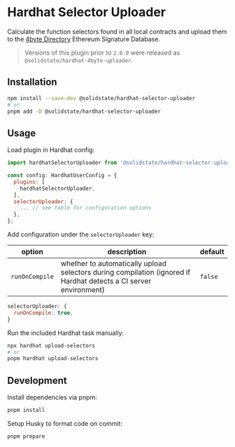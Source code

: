 # Hardhat Selector Uploader

Calculate the function selectors found in all local contracts and upload them to the [4byte Directory](https://www.4byte.directory/) Ethereum Signature Database.

> Versions of this plugin prior to `2.0.0` were released as `@solidstate/hardhat-4byte-uploader`.

## Installation

```bash
npm install --save-dev @solidstate/hardhat-selector-uploader
# or
pnpm add -D @solidstate/hardhat-selector-uploader
```

## Usage

Load plugin in Hardhat config:

```javascript
import hardhatSelectorUploader from '@solidstate/hardhat-selector-uploader';

const config: HardhatUserConfig = {
  plugins: [
    hardhatSelectorUploader,
  ],
  selectorUploader: {
    ... // see table for configuration options
  },
};
```

Add configuration under the `selectorUploader` key:

| option         | description                                                                                                       | default |
| -------------- | ----------------------------------------------------------------------------------------------------------------- | ------- |
| `runOnCompile` | whether to automatically upload selectors during compilation (ignored if Hardhat detects a CI server environment) | `false` |

```javascript
selectorUploader: {
  runOnCompile: true,
}
```

Run the included Hardhat task manually:

```bash
npx hardhat upload-selectors
# or
pnpm hardhat upload-selectors
```

## Development

Install dependencies via pnpm:

```bash
pnpm install
```

Setup Husky to format code on commit:

```bash
pnpm prepare
```
